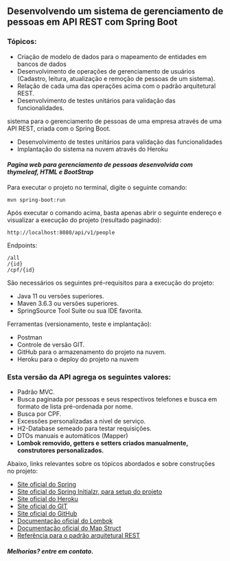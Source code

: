 
<h2>Desenvolvendo um sistema de gerenciamento de pessoas em API REST com Spring Boot</h2>

### Tópicos:
 
* Criação de modelo de dados para o mapeamento de entidades em bancos de dados
* Desenvolvimento de operações de gerenciamento de usuários (Cadastro, leitura, atualização e remoção de pessoas de um sistema).
* Relação de cada uma das operações acima com o padrão arquitetural REST.
* Desenvolvimento de testes unitários para validação das funcionalidades.

sistema para o gerenciamento de pessoas de uma empresa através de uma API REST, criada com o Spring Boot.

* Desenvolvimento de testes unitários para validação das funcionalidades
* Implantação do sistema na nuvem através do Heroku

#### *Pagina web para gerenciamento de pessoas desenvolvida com thymeleaf, HTML e BootStrap* 

Para executar o projeto no terminal, digite o seguinte comando:

```shell script
mvn spring-boot:run 
```
Após executar o comando acima, basta apenas abrir o seguinte endereço e visualizar a execução do projeto (resultado paginado):

```
http://localhost:8080/api/v1/people
```

Endpoints: 

```
/all
/{id}
/cpf/{id}

```
São necessários os seguintes pré-requisitos para a execução do projeto:

* Java 11 ou versões superiores.
* Maven 3.6.3 ou versões superiores.
* SpringSource Tool Suite ou sua IDE favorita.

Ferramentas (versionamento, teste e implantação):

* Postman
* Controle de versão GIT.
* GitHub para o armazenamento do projeto na nuvem.
* Heroku para o deploy do projeto na nuvem

### Esta versão da API agrega os seguintes valores:

* Padrão MVC.
* Busca paginada por pessoas e seus respectivos telefones e busca em formato de lista pré-ordenada por nome.
* Busca por CPF.
* Excessões personalizadas a nivel de serviço.
* H2-Database semeado para testar requisições.
* DTOs manuais e automáticos (Mapper)
* **Lombok removido, getters e setters criados manualmente, construtores personalizados.**

Abaixo, links relevantes sobre os tópicos abordados e sobre construções no projeto:

* [Site oficial do Spring](https://spring.io/)
* [Site oficial do Spring Initialzr, para setup do projeto](https://start.spring.io/)
* [Site oficial do Heroku](https://www.heroku.com/)
* [Site oficial do GIT](https://git-scm.com/)
* [Site oficial do GitHub](http://github.com/)
* [Documentação oficial do Lombok](https://projectlombok.org/)
* [Documentação oficial do Map Struct](https://mapstruct.org/)
* [Referência para o padrão arquitetural REST](https://restfulapi.net/)

##### Melhorias? entre em contato.
